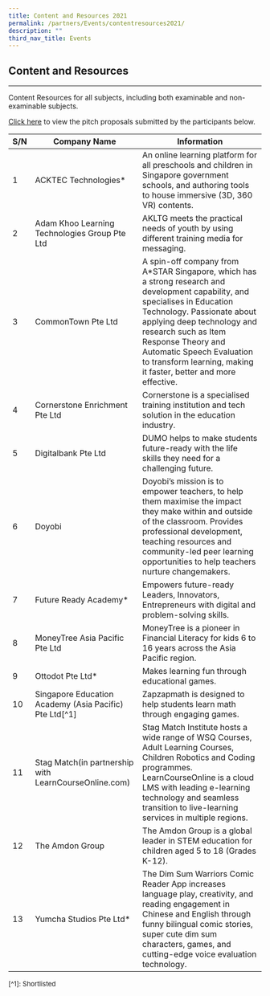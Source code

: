 ```yaml
---
title: Content and Resources 2021
permalink: /partners/Events/contentresources2021/
description: ""
third_nav_title: Events
---
```

Content and Resources
---------------------

---

 Content Resources for all subjects, including both examinable and non-examinable subjects.

[Click here](https://go.gov.sg/slspd2021-cr) to view the pitch proposals submitted by the participants below.

   
|S/N|Company Name|Information|
|--- |--- |--- |
|1|ACKTEC Technologies*|An online learning platform for all preschools and children in Singapore government schools, and authoring tools to house immersive (3D, 360 VR) contents.|
|2|Adam Khoo Learning Technologies Group Pte Ltd|AKLTG meets the practical needs of youth by using different training media for messaging.|
|3|CommonTown Pte Ltd|A spin-off company from A*STAR Singapore, which has a strong research and development capability, and specialises in Education Technology. Passionate about applying deep technology and research such as Item Response Theory and Automatic Speech Evaluation to transform learning, making it faster, better and more effective.|
|4|Cornerstone Enrichment Pte Ltd|Cornerstone is a specialised training institution and tech solution in the education industry.|
|5|Digitalbank Pte Ltd|DUMO helps to make students future-ready with the life skills they need for a challenging future.|
|6|Doyobi|Doyobi’s mission is to empower teachers, to help them maximise the impact they make within and outside of the classroom. Provides professional development, teaching resources and community-led peer learning opportunities to help teachers nurture changemakers.|
|7|Future Ready Academy*|Empowers future-ready Leaders, Innovators, Entrepreneurs with digital and problem-solving skills.|
|8|MoneyTree Asia Pacific Pte Ltd|MoneyTree is a pioneer in Financial Literacy for kids 6 to 16 years across the Asia Pacific region.|
|9|Ottodot Pte Ltd*|Makes learning fun through educational games.|
|10|Singapore Education Academy (Asia Pacific) Pte Ltd[^1]|Zapzapmath is designed to help students learn math through engaging games.|
|11|Stag Match(in partnership with LearnCourseOnline.com)|Stag Match Institute hosts a wide range of WSQ Courses, Adult Learning Courses, Children Robotics and Coding programmes. LearnCourseOnline is a cloud LMS with leading e-learning technology and seamless transition to live-learning services in multiple regions.|
|12|The Amdon Group|The Amdon Group is a global leader in STEM education for children aged 5 to 18 (Grades K-12).|
|13|Yumcha Studios Pte Ltd*|The Dim Sum Warriors Comic Reader App increases language play, creativity, and reading engagement in Chinese and English through funny bilingual comic stories, super cute dim sum characters, games, and cutting-edge voice evaluation technology.|

<font size=2>[^1]: Shortlisted</font>